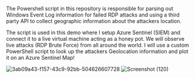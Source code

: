 The Powershell script in this repository is responsible for parsing out Windows Event Log information for failed RDP attacks and using a third party API to collect geographic information about the attackers location.

The script is used in this demo where I setup Azure Sentinel (SIEM) and connect it to a live virtual machine acting as a honey pot. We will observe live attacks (RDP Brute Force) from all around the world. I will use a custom PowerShell script to look up the attackers Geolocation information and plot it on an Azure Sentinel Map!

![3ab09a43-f157-43c9-92bb-504626607728](https://github.com/ShrikantBhagwanMeher/project/assets/145743330/c28294af-ba2d-4841-9c7b-a8c31ee1fa5c)
![Screenshot (120)](https://github.com/ShrikantBhagwanMeher/project/assets/145743330/db6a3a06-f478-4767-8acc-0b370c6ff9e3)
